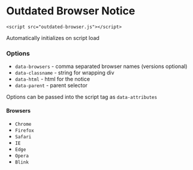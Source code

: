 # Outdated Browser Notice

`<script src="outdated-browser.js"></script>`

Automatically initializes on script load

### Options

- `data-browsers` - comma separated browser names (versions optional)
- `data-classname` - string for wrapping div
- `data-html` - html for the notice
- `data-parent` - parent selector

Options can be passed into the script tag as `data-attributes`

#### Browsers

- `Chrome`
- `Firefox`
- `Safari`
- `IE`
- `Edge`
- `Opera`
- `Blink`